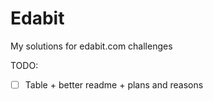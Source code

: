 # Edabit
My solutions for edabit.com challenges 

TODO: 
- [ ] Table + better readme + plans and reasons 
